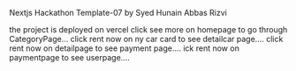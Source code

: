 Nextjs Hackathon Template-07
by Syed Hunain Abbas Rizvi


the project is deployed on vercel
click see more on homepage to go through CategoryPage...
click rent now on ny car card to see detailcar page....
click rent now on detailpage to see payment page....
ick rent now on paymentpage to see userpage....
